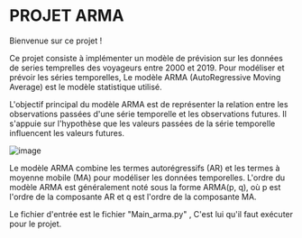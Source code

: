 # PROJET ARMA

Bienvenue sur ce projet !

Ce projet consiste à implémenter un modèle de prévision sur les données de series temprelles des voyageurs entre 2000 et 2019. 
Pour modéliser et prévoir les séries temporelles, Le modèle ARMA (AutoRegressive Moving Average) est le modèle statistique utilisé. 

L'objectif principal du modèle ARMA est de représenter la relation entre les observations passées d'une série temporelle et les observations futures. Il s'appuie sur l'hypothèse que les valeurs passées de la série temporelle influencent les valeurs futures.

![image](https://github.com/Batonga-sys/PROJET_ARMA/assets/124534899/27125b45-a908-45b7-a5b5-b316a555a6a2)


Le modèle ARMA combine les termes autorégressifs (AR) et les termes à moyenne mobile (MA) pour modéliser les données temporelles. L'ordre du modèle ARMA est généralement noté sous la forme ARMA(p, q), où p est l'ordre de la composante AR et q est l'ordre de la composante MA.

Le fichier d'entrée est le fichier "Main_arma.py" , C'est lui qu'il faut exécuter pour le projet. 
